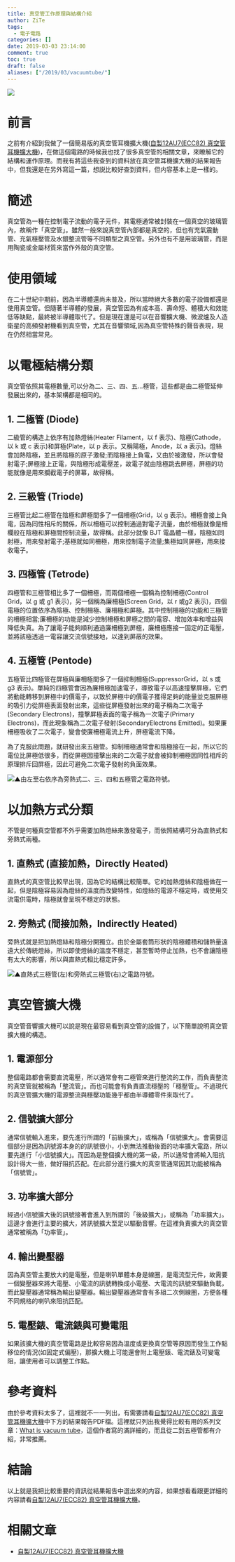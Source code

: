 ```yaml
---
title: 真空管工作原理與結構介紹
author: ZiTe
tags:
  - 電子電路
categories: []
date: 2019-03-03 23:14:00
comment: true
toc: true
draft: false
aliases: ["/2019/03/vacuumtube/"]
---
```

![](https://1.bp.blogspot.com/-iB0ociK8_LY/XpnI0QMSUJI/AAAAAAAACE8/PPnFzlFjoEQyrNI15MU9EraVOseQCuJLwCPcBGAsYHg/s640/ZPH_0058.JPG)

  
# 前言 
之前有介紹到我做了一個簡易版的真空管耳機擴大機([自製12AU7(ECC82) 真空管耳機擴大機](/2019/02/12au7-vtha/))，在做這個電路的時候我也找了很多真空管的相關文章，來瞭解它的結構和運作原理。而我有將這些我查到的資料放在真空管耳機擴大機的結果報告中，但我還是在另外寫這一篇，想説比較好查到資料，但内容基本上是一樣的。  

<!--more-->
  
# 簡述 
真空管為一種在控制電子流動的電子元件，其電極通常被封裝在一個真空的玻璃管內，故稱作「真空管」。雖然一般來說真空管內部都是真空的，但也有充氣震動管、充氣穩壓管及水銀整流管等不同類型之真空管。另外也有不是用玻璃管，而是用陶瓷或金屬材質來當作外殼的真空管。  
  
  
# 使用領域 
在二十世紀中期前，因為半導體還尚未普及，所以當時絕大多數的電子設備都還是使用真空管。但隨著半導體的發展，真空管因為有成本高、壽命短、體積大和效能低等缺點，最終被半導體取代了。但是現在還是可以在音響擴大機、微波爐及人造衛星的高頻發射機看到真空管，尤其在音響領域,因為真空管特殊的聲音表現，現在仍然相當常見。  
  
  
# 以電極結構分類 
真空管依照其電極數量,可以分為二、三、四、五...極管，這些都是由二極管延伸發展出來的，基本架構都是相同的。  
  
## 1\. 二極管 (Diode)
二級管的構造上依序有加熱燈絲(Heater Filament，以 f 表示)、陰極(Cathode，以 k 或 c 表示)和屏極(Plate，以 p 表示。又稱陽極，Anode，以 a 表示)。燈絲會加熱陰極，並且將陰極的原子激發;而陰極接上負電，又由於被激發，所以會發射電子;屏極接上正電，與陰極形成電壓差，故電子就由陰極跳去屏極，屏極的功能就像是用來攔截電子的屏幕，故得稱。  
  
## 2\. 三級管 (Triode)
三極管比起二極管在陰極和屏極間多了一個柵極(Grid，以 g 表示)。柵極會接上負電，因為同性相斥的關係，所以柵極可以控制通過對電子流量，由於柵極就像是柵欄般在陰極和屏極間控制流量，故得稱。此部分就像 BJT 電晶體一樣，陰極如同射極，用來發射電子;基極就如同柵極，用來控制電子流量;集極如同屏極，用來接收電子。  
  
## 3\. 四極管 (Tetrode)
四極管和三極管相比多了一個柵極，而兩個柵極一個稱為控制柵極(Control Grid，以 g 或 g1 表示)，另一個稱為廉柵極(Screen Grid，以 r 或g2 表示)，四個電極的位置依序為陰極、控制柵極、廉柵極和屏極。其中控制柵極的功能和三極管的柵極相當;廉柵極的功能是減少控制柵極和屏極之間的電容、增加效率和增益與降低失真。為了讓電子能夠順利通過廉柵極到屏極，廉柵極應接一固定的正電壓，並將該極透過一電容讓交流信號接地，以達到屏蔽的效果。  
  
## 4\. 五極管 (Pentode)
五極管比四極管在屏極與廉柵極間多了一個抑制柵極(SuppressorGrid，以 s 或 g3 表示)。單純的四極管會因為廉柵極加速電子，導致電子以高速撞擊屏極，它們將動能轉移到屏極中的價電子，以致於屏極中的價電子獲得足夠的能量並克服屏極的吸引力從屏極表面發射出來，這些從屏極發射出來的電子稱為二次電子(Secondary Electrons)，撞擊屏極表面的電子稱為一次電子(Primary Electrons)，而此現象稱為二次電子發射(SecondaryElectrons Emitted)。如果廉柵極吸收了二次電子，變會使廉柵極電流上升，屏極電流下降。  
  
為了克服此問題，就研發出來五極管。抑制柵極通常會和陰極接在一起，所以它的電位比屏極低很多，而從屏極因撞擊出來的二次電子就會被抑制柵極因同性相斥的原理排斥回屏極，因此可避免二次電子發射的負面效果。

![▲由左至右依序為旁熱式二、三、四和五極管之電路符號。](https://1.bp.blogspot.com/-QzOdHf3ONqY/XpnI0cCZoQI/AAAAAAAACE8/H5Pe03YNE5UM9RbqdMKOlrACTGpYzvi1QCPcBGAsYHg/s1600/%25E7%259C%259F%25E7%25A9%25BA%25E7%25AE%25A1-2-01.png)
  
# 以加熱方式分類 
不管是何種真空管都不外乎需要加熱燈絲來激發電子，而依照結構可分為直熱式和旁熱式兩種。  
  
## 1\. 直熱式 (直接加熱，Directly Heated)
直熱式的真空管比較早出現，因為它的結構比較簡單。它的加熱燈絲和陰極做在一起，但是陰極容易因為燈絲的溫度而改變特性，如燈絲的電源不穩定時，或使用交流電供電時，陰極就會呈現不穩定的狀態。  
  
## 2\. 旁熱式 (間接加熱，Indirectly Heated)
旁熱式就是把加熱燈絲和陰極分開獨立。由於金屬套筒形狀的陰極體積和儲熱量遠遠大於傳統燈絲，所以即使燈絲的溫度不穩定，甚至暫時停止加熱，也不會讓陰極有太大的影響，所以與直熱式相比穩定許多。  
  

![▲直熱式三極管(左)和旁熱式三極管(右)之電路符號。](https://1.bp.blogspot.com/-E0GnjRB_MX0/XpnI0SesgNI/AAAAAAAACE8/b6X2Gt3p7QAD0peT4q7jDwswLYZyK4mTQCPcBGAsYHg/s1600/%25E7%259C%259F%25E7%25A9%25BA%25E7%25AE%25A1-2-02.png)

  
# 真空管擴大機 
真空管音響擴大機可以說是現在最容易看到真空管的設備了，以下簡單說明真空管擴大機的構造。  
  
## 1\. 電源部分
整個電路都會需要直流電壓，所以通常會有二極管來進行整流的工作，而負責整流的真空管就被稱為「整流管」。而也可能會有負責直流穩壓的「穩壓管」。不過現代的真空管擴大機的電源整流與穩壓功能幾乎都由半導體零件來取代了。  
  
## 2\. 信號擴大部分
通常信號輸入進來，要先進行所謂的「前級擴大」，或稱為「信號擴大」。會需要這個部分是因為訊號源本身的的訊號很小，小到無法推動後面的功率擴大電路，所以要先進行「小信號擴大」。而因為是整個擴大機的第一級，所以通常會將輸入阻抗設計得大一些，做好阻抗匹配。在此部分進行擴大的真空管通常因其功能被稱為「信號管」。  
  
## 3\. 功率擴大部分
經過小信號擴大後的訊號接著會進入到所謂的「後級擴大」，或稱為「功率擴大」。這邊才會進行主要的擴大，將訊號擴大至足以驅動音響。在這裡負責擴大的真空管通常被稱為「功率管」。  
  
## 4\. 輸出變壓器
因為真空管主要放大的是電壓，但是喇叭單體本身是線圈，是電流型元件，故需要一個變壓器來將大電壓、小電流的訊號轉換成小電壓、大電流的訊號來驅動負載，而此變壓器通常稱為輸出變壓器。輸出變壓器通常會有多組二次側線圈，方便各種不同規格的喇叭來阻抗匹配。  
  
## 5\. 電壓錶、電流錶與可變電阻
如果該擴大機的真空管電路是比較容易因為溫度或更換真空管等原因而發生工作點移位的情況(如固定式偏壓)，那擴大機上可能還會附上電壓錶、電流錶及可變電阻，讓使用者可以調整工作點。  
  
  
# 參考資料 
由於參考資料太多了，這裡就不一一列出，有需要請看[自製12AU7(ECC82) 真空管耳機擴大機](/2019/02/12au7-vtha/)中下方的結果報告PDF檔。這裡就只列出我覺得比較有用的系列文章：[What is vacuum tube](https://www.physics-and-radio-electronics.com/electronic-devices-and-circuits/vacuum-tubes/whatisvacuumtube.html)，這個作者寫的滿詳細的，而且從二到五極管都有介紹，非常推薦。  
  
  
# 結論
以上就是我把比較重要的資訊從結果報告中選出來的内容，如果想看看跟更詳細的内容請看[自製12AU7(ECC82) 真空管耳機擴大機](/2019/02/12au7-vtha/)。

# 相關文章

* [自製12AU7(ECC82) 真空管耳機擴大機](/2019/02/12au7-vtha/)